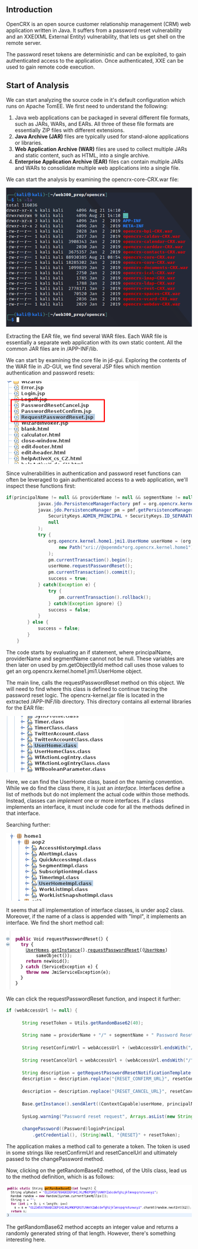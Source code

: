 ## Introduction
OpenCRX is an open source customer relationship management (CRM) web application written in Java.
It suffers from a password reset vulnerability and an XXE(XML External Entity) vulnerability, that lets us get shell on the remote server.

The password reset tokens are deterministic and can be exploited, to gain authenticated access to the application.
Once authenticated, XXE can be used to gain remote code execution.

## Start of Analysis
We can start analyzing the source code in it's default configuration which runs on Apache TomEE.
We first need to understand the following:
1. Java web applications can be packaged in several different file formats, such as JARs, WARs, and EARs. All three of these file formats are essentially ZIP files with different extensions.
2. **Java Archive (JAR)** files are typically used for stand-alone applications or libraries.
3. **Web Application Archive (WAR)** files are used to collect multiple JARs and static content, such as HTML, into a single archive.
4. **Enterprise Application Archive (EAR)** files can contain multiple JARs and WARs to consolidate multiple web applications into a single file.

We can start the analysis by examining the opencrx-core-CRX.war file:

![](../../03.%20Images/t6-ss1.png)

Extracting the EAR file, we find several WAR files.
Each WAR file is essentially a separate web application with its own static content.
All the common JAR files are in /APP-INF/lib.

We can start by examining the core file in jd-gui.
Exploring the contents of the WAR file in JD-GUI, we find several JSP files which mention authentication and password resets:

![](../../03.%20Images/t6-ss2.png)

Since vulnerabilities in authentication and password reset functions can often be leveraged to gain authenticated access to a web application, we'll inspect these functions first:

```java
if(principalName != null && providerName != null && segmentName != null) {
			javax.jdo.PersistenceManagerFactory pmf = org.opencrx.kernel.utils.Utils.getPersistenceManagerFactory();
			javax.jdo.PersistenceManager pm = pmf.getPersistenceManager(
				SecurityKeys.ADMIN_PRINCIPAL + SecurityKeys.ID_SEPARATOR + segmentName, 
				null
			);
			try {
				org.opencrx.kernel.home1.jmi1.UserHome userHome = (org.opencrx.kernel.home1.jmi1.UserHome)pm.getObjectById(
					new Path("xri://@openmdx*org.opencrx.kernel.home1").getDescendant("provider", providerName, "segment", segmentName, "userHome", principalName)
				);
				pm.currentTransaction().begin();
				userHome.requestPasswordReset();
				pm.currentTransaction().commit();
				success = true;
			} catch(Exception e) {
				try {
					pm.currentTransaction().rollback();
				} catch(Exception ignore) {}
				success = false;
			}
		} else {
			success = false;
		}
	}
```

The code starts by evaluating an if statement, where principalName, providerName and segmentName cannot not be null.
These variables are then later on used by pm.getObjectById method call uses those values to get an org.opencrx.kernel.home1.jmi1.UserHome object.

The main line, calls the requestPasswordReset method on this object.
We will need to find where this class is defined to continue tracing the password reset logic.
The opencrx-kernel.jar file is located in the extracted /APP-INF/lib directory.
This directory contains all external libraries for the EAR file:

![](../../03.%20Images/t6-ss3.png)

Here, we can find the UserHome class, based on the naming convention.
While we do find the class there, it is just an _interface_.
Interfaces define a list of methods but do not implement the actual code within those methods. Instead, classes can _implement_ one or more interfaces.
If a class implements an interface, it must include code for all the methods defined in that interface.

Searching further:

![](../../03.%20Images/t6-ss4.png)

It seems that all implementation of interface classes, is under aop2 class.
Moreover, if the name of a class is appended with "Impl", it implements an interface.
We find the short method call:

![](../../03.%20Images/t6-ss5.png)

We can click the requestPasswordReset function, and inspect it further:

```java
if (webAccessUrl != null) {

      String resetToken = Utils.getRandomBase62(40);
      
      String name = providerName + "/" + segmentName + " Password Reset";
      
      String resetConfirmUrl = webAccessUrl + (webAccessUrl.endsWith("/") ? "" : "/") + "PasswordResetConfirm.jsp?t=" + resetToken + "&p=" + providerName + "&s=" + segmentName + "&id=" + principalName;
      
      String resetCancelUrl = webAccessUrl + (webAccessUrl.endsWith("/") ? "" : "/") + "PasswordResetCancel.jsp?t=" + resetToken + "&p=" + providerName + "&s=" + segmentName + "&id=" + principalName;
      
      String description = getRequestPasswordResetNotificationTemplate(userHome);
      description = description.replace("{RESET_CONFIRM_URL}", resetConfirmUrl);
      
      description = description.replace("{RESET_CANCEL_URL}", resetCancelUrl);
      
      Base.getInstance().sendAlert((ContextCapable)userHome, principalName, name, description, (short)2, Integer.valueOf(0), null);
	      
      SysLog.warning("Password reset request", Arrays.asList(new String[] {resetConfirmUrl, resetCancelUrl }));
      
      changePassword((Password)loginPrincipal
          .getCredential(), (String)null, "{RESET}" + resetToken);
```

The application makes a method call to generate a token.
The token is used in some strings like resetConfirmUrl and resetCancelUrl and ultimately passed to the changePassword method.

Now, clicking on the getRandomBase62 method, of the Utils class, lead us to the method definition, which is as follows:

![](../../03.%20Images/t6-ss6.png)

The getRandomBase62 method accepts an integer value and returns a randomly generated string of that length.
However, there's something interesting here.